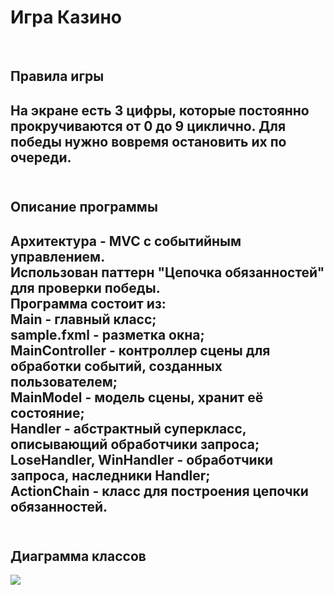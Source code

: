 
<h1>Игра Казино</h1><br>
<h2>Правила игры<h2>
На экране есть 3 цифры, которые постоянно прокручиваются от 0 до 9 циклично. Для победы нужно вовремя остановить их по очереди.<br>
<br>
<h2>Описание программы<h2>
Архитектура - MVC с событийным управлением.<br>
Использован паттерн "Цепочка обязанностей" для проверки победы.<br>
Программа состоит из:<br>
Main - главный класс;<br>
sample.fxml - разметка окна;<br>
MainController - контроллер сцены для обработки событий, созданных пользователем;<br>
MainModel - модель сцены, хранит её состояние;<br>
Handler - абстрактный суперкласс, описывающий обработчики запроса;<br>
LoseHandler, WinHandler - обработчики запроса, наследники Handler;<br>
ActionChain - класс для построения цепочки обязанностей.<br>
<br>
<h2>Диаграмма классов</h2>
<img src="https://i.imgur.com/nHFkAiP.png">
